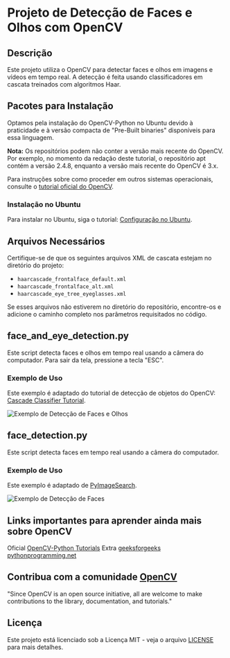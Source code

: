 # Projeto de Detecção de Faces e Olhos com OpenCV

## Descrição
Este projeto utiliza o OpenCV para detectar faces e olhos em imagens e vídeos em tempo real. A detecção é feita usando classificadores em cascata treinados com algoritmos Haar.

## Pacotes para Instalação
Optamos pela instalação do OpenCV-Python no Ubuntu devido à praticidade e à versão compacta de "Pre-Built binaries" disponíveis para essa linguagem.

**Nota:** Os repositórios podem não conter a versão mais recente do OpenCV. Por exemplo, no momento da redação deste tutorial, o repositório apt contém a versão 2.4.8, enquanto a versão mais recente do OpenCV é 3.x.

Para instruções sobre como proceder em outros sistemas operacionais, consulte o [tutorial oficial do OpenCV](https://docs.opencv.org/4.x/da/df6/tutorial_py_table_of_contents_setup.html).

### Instalação no Ubuntu
Para instalar no Ubuntu, siga o tutorial: [Configuração no Ubuntu](https://docs.opencv.org/4.x/d2/de6/tutorial_py_setup_in_ubuntu.html).

## Arquivos Necessários
Certifique-se de que os seguintes arquivos XML de cascata estejam no diretório do projeto:
- `haarcascade_frontalface_default.xml`
- `haarcascade_frontalface_alt.xml`
- `haarcascade_eye_tree_eyeglasses.xml`

Se esses arquivos não estiverem no diretório do repositório, encontre-os e adicione o caminho completo nos parâmetros requisitados no código.

## face_and_eye_detection.py
Este script detecta faces e olhos em tempo real usando a câmera do computador. Para sair da tela, pressione a tecla "ESC".

### Exemplo de Uso
Este exemplo é adaptado do tutorial de detecção de objetos do OpenCV: [Cascade Classifier Tutorial](https://docs.opencv.org/3.4/db/d28/tutorial_cascade_classifier.html).

![Exemplo de Detecção de Faces e Olhos](https://docs.opencv.org/3.4/Cascade_Classifier_Tutorial_Result_Haar.jpg)

## face_detection.py
Este script detecta faces em tempo real usando a câmera do computador.

### Exemplo de Uso
Este exemplo é adaptado de [PyImageSearch](https://pyimagesearch.com/2021/04/05/opencv-face-detection-with-haar-cascades/).

![Exemplo de Detecção de Faces](https://b2633864.smushcdn.com/2633864/wp-content/uploads/2021/02/opencv_haar_cascade_face_detection_output02.jpg?lossy=2&strip=1&webp=1)

## Links importantes para aprender ainda mais sobre OpenCV
Oficial
  [OpenCV-Python Tutorials](https://docs.opencv.org/4.x/d6/d00/tutorial_py_root.html)
Extra
  [geeksforgeeks](https://www.geeksforgeeks.org/opencv-python-tutorial/)
  [pythonprogramming.net](https://pythonprogramming.net/loading-images-python-opencv-tutorial/)

## Contribua com a comunidade [OpenCV](https://github.com/opencv/opencv)
"Since OpenCV is an open source initiative, all are welcome to make contributions to the library, documentation, and tutorials."

## Licença
Este projeto está licenciado sob a Licença MIT - veja o arquivo [LICENSE](LICENSE.md) para mais detalhes.
